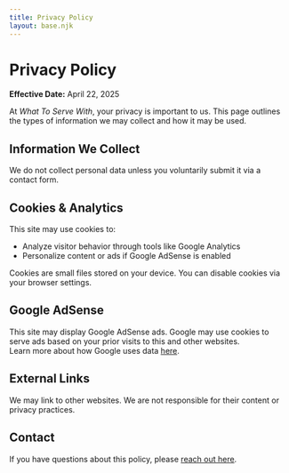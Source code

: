 ```yaml
---
title: Privacy Policy
layout: base.njk
---
```


# Privacy Policy

**Effective Date:** April 22, 2025

At *What To Serve With*, your privacy is important to us. This page outlines the types of information we may collect and how it may be used.

## Information We Collect

We do not collect personal data unless you voluntarily submit it via a contact form.

## Cookies & Analytics

This site may use cookies to:
- Analyze visitor behavior through tools like Google Analytics
- Personalize content or ads if Google AdSense is enabled

Cookies are small files stored on your device. You can disable cookies via your browser settings.

## Google AdSense

This site may display Google AdSense ads. Google may use cookies to serve ads based on your prior visits to this and other websites.  
Learn more about how Google uses data [here](https://policies.google.com/technologies/ads).

## External Links

We may link to other websites. We are not responsible for their content or privacy practices.

## Contact

If you have questions about this policy, please [reach out here](https://tally.so/r/nrg06M).
